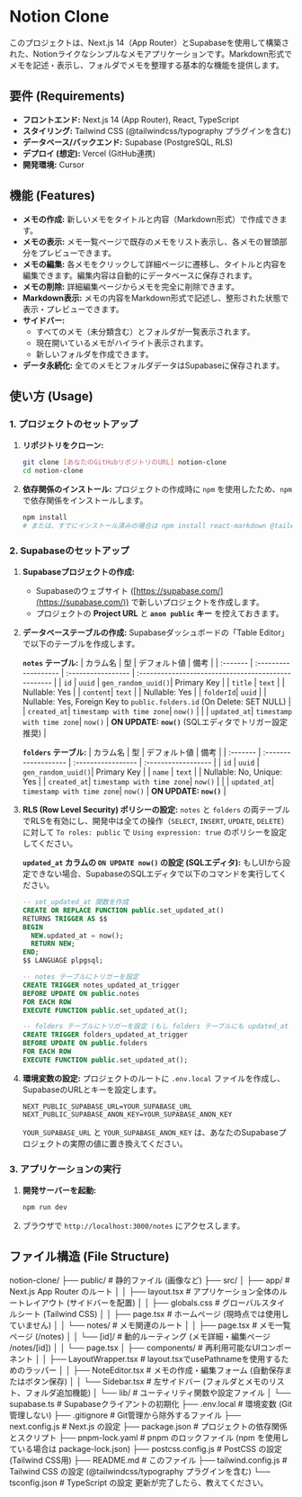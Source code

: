 # Notion Clone

このプロジェクトは、Next.js 14（App Router）とSupabaseを使用して構築された、Notionライクなシンプルなメモアプリケーションです。Markdown形式でメモを記述・表示し、フォルダでメモを整理する基本的な機能を提供します。

## 要件 (Requirements)

*   **フロントエンド:** Next.js 14 (App Router), React, TypeScript
*   **スタイリング:** Tailwind CSS (@tailwindcss/typography プラグインを含む)
*   **データベース/バックエンド:** Supabase (PostgreSQL, RLS)
*   **デプロイ (想定):** Vercel (GitHub連携)
*   **開発環境:** Cursor

## 機能 (Features)

*   **メモの作成:** 新しいメモをタイトルと内容（Markdown形式）で作成できます。
*   **メモの表示:** メモ一覧ページで既存のメモをリスト表示し、各メモの冒頭部分をプレビューできます。
*   **メモの編集:** 各メモをクリックして詳細ページに遷移し、タイトルと内容を編集できます。編集内容は自動的にデータベースに保存されます。
*   **メモの削除:** 詳細編集ページからメモを完全に削除できます。
*   **Markdown表示:** メモの内容をMarkdown形式で記述し、整形された状態で表示・プレビューできます。
*   **サイドバー:**
    *   すべてのメモ（未分類含む）とフォルダが一覧表示されます。
    *   現在開いているメモがハイライト表示されます。
    *   新しいフォルダを作成できます。
*   **データ永続化:** 全てのメモとフォルダデータはSupabaseに保存されます。

## 使い方 (Usage)

### 1. プロジェクトのセットアップ

1.  **リポジトリをクローン:**
    ```bash
    git clone [あなたのGitHubリポジトリのURL] notion-clone
    cd notion-clone
    ```

2.  **依存関係のインストール:**
    プロジェクトの作成時に `npm` を使用したため、`npm` で依存関係をインストールします。
    ```bash
    npm install
    # または、すでにインストール済みの場合は npm install react-markdown @tailwindcss/typography などを実行
    ```

### 2. Supabaseのセットアップ

1.  **Supabaseプロジェクトの作成:**
    *   Supabaseのウェブサイト ([https://supabase.com/](https://supabase.com/)) で新しいプロジェクトを作成します。
    *   プロジェクトの **Project URL** と **`anon public` キー** を控えておきます。

2.  **データベーステーブルの作成:**
    Supabaseダッシュボードの「Table Editor」で以下のテーブルを作成します。

    **`notes` テーブル:**
    | カラム名 | 型                   | デフォルト値       | 備考                                                |
    | :------- | :------------------- | :----------------- | :-------------------------------------------------- |
    | `id`     | `uuid`               | `gen_random_uuid()`| Primary Key                                         |
    | `title`  | `text`               |                    | Nullable: Yes                                       |
    | `content`| `text`               |                    | Nullable: Yes                                       |
    | `folderId`| `uuid`              |                    | Nullable: Yes, Foreign Key to `public.folders.id` (On Delete: SET NULL) |
    | `created_at`| `timestamp with time zone`| `now()`      |                                                     |
    | `updated_at`| `timestamp with time zone`| `now()`      | **ON UPDATE: `now()`** (SQLエディタでトリガー設定推奨) |

    **`folders` テーブル:**
    | カラム名 | 型                   | デフォルト値       | 備考                |
    | :------- | :------------------- | :----------------- | :------------------ |
    | `id`     | `uuid`               | `gen_random_uuid()`| Primary Key         |
    | `name`   | `text`               |                    | Nullable: No, Unique: Yes |
    | `created_at`| `timestamp with time zone`| `now()`      |                     |
    | `updated_at`| `timestamp with time zone`| `now()`      | **ON UPDATE: `now()`** |

3.  **RLS (Row Level Security) ポリシーの設定:**
    `notes` と `folders` の両テーブルでRLSを有効にし、開発中は全ての操作（`SELECT`, `INSERT`, `UPDATE`, `DELETE`）に対して `To roles: public` で `Using expression: true` のポリシーを設定してください。

    **`updated_at` カラムの `ON UPDATE now()` の設定 (SQLエディタ):**
    もしUIから設定できない場合、SupabaseのSQLエディタで以下のコマンドを実行してください。

    ```sql
    -- set_updated_at 関数を作成
    CREATE OR REPLACE FUNCTION public.set_updated_at()
    RETURNS TRIGGER AS $$
    BEGIN
      NEW.updated_at = now();
      RETURN NEW;
    END;
    $$ LANGUAGE plpgsql;

    -- notes テーブルにトリガーを設定
    CREATE TRIGGER notes_updated_at_trigger
    BEFORE UPDATE ON public.notes
    FOR EACH ROW
    EXECUTE FUNCTION public.set_updated_at();

    -- folders テーブルにトリガーを設定 (もし folders テーブルにも updated_at があれば)
    CREATE TRIGGER folders_updated_at_trigger
    BEFORE UPDATE ON public.folders
    FOR EACH ROW
    EXECUTE FUNCTION public.set_updated_at();
    ```

4.  **環境変数の設定:**
    プロジェクトのルートに `.env.local` ファイルを作成し、SupabaseのURLとキーを設定します。
    ```
    NEXT_PUBLIC_SUPABASE_URL=YOUR_SUPABASE_URL
    NEXT_PUBLIC_SUPABASE_ANON_KEY=YOUR_SUPABASE_ANON_KEY
    ```
    `YOUR_SUPABASE_URL` と `YOUR_SUPABASE_ANON_KEY` は、あなたのSupabaseプロジェクトの実際の値に置き換えてください。

### 3. アプリケーションの実行

1.  **開発サーバーを起動:**
    ```bash
    npm run dev
    ```

2.  ブラウザで `http://localhost:3000/notes` にアクセスします。

## ファイル構造 (File Structure)
notion-clone/
├── public/ # 静的ファイル (画像など)
├── src/
│ ├── app/ # Next.js App Router のルート
│ │ ├── layout.tsx # アプリケーション全体のルートレイアウト (サイドバーを配置)
│ │ ├── globals.css # グローバルスタイルシート (Tailwind CSS)
│ │ ├── page.tsx # ホームページ (現時点では使用していません)
│ │ └── notes/ # メモ関連のルート
│ │ ├── page.tsx # メモ一覧ページ (/notes)
│ │ └── [id]/ # 動的ルーティング (メモ詳細・編集ページ /notes/[id])
│ │ └── page.tsx
│ ├── components/ # 再利用可能なUIコンポーネント
│ │ ├── LayoutWrapper.tsx # layout.tsxでusePathnameを使用するためのラッパー
│ │ ├── NoteEditor.tsx # メモの作成・編集フォーム (自動保存またはボタン保存)
│ │ └── Sidebar.tsx # 左サイドバー (フォルダとメモのリスト、フォルダ追加機能)
│ └── lib/ # ユーティリティ関数や設定ファイル
│ └── supabase.ts # Supabaseクライアントの初期化
├── .env.local # 環境変数 (Git管理しない)
├── .gitignore # Git管理から除外するファイル
├── next.config.js # Next.js の設定
├── package.json # プロジェクトの依存関係とスクリプト
├── pnpm-lock.yaml # pnpm のロックファイル (npm を使用している場合は package-lock.json)
├── postcss.config.js # PostCSS の設定 (Tailwind CSS用)
├── README.md # このファイル
├── tailwind.config.js # Tailwind CSS の設定 (@tailwindcss/typography プラグインを含む)
└── tsconfig.json # TypeScript の設定
更新が完了したら、教えてください。
